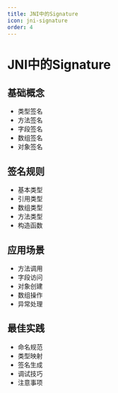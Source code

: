 ```yaml
---
title: JNI中的Signature
icon: jni-signature
order: 4
---
```


# JNI中的Signature

## 基础概念
- 类型签名
- 方法签名
- 字段签名
- 数组签名
- 对象签名

## 签名规则
- 基本类型
- 引用类型
- 数组类型
- 方法类型
- 构造函数

## 应用场景
- 方法调用
- 字段访问
- 对象创建
- 数组操作
- 异常处理

## 最佳实践
- 命名规范
- 类型映射
- 签名生成
- 调试技巧
- 注意事项
